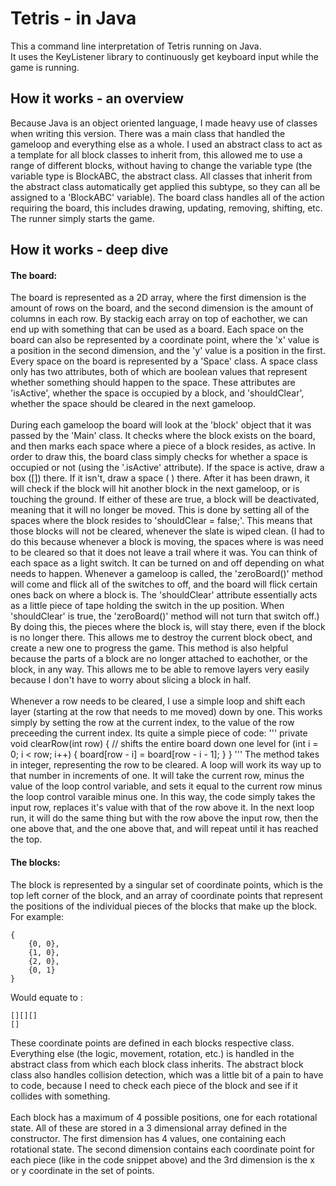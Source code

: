 # Tetris - in Java
This a command line interpretation of Tetris running on Java.
<br />
It uses the KeyListener library to continuously get keyboard input while the game is running.

## How it works - an overview
Because Java is an object oriented language, I made heavy use of classes when writing this version. There was a main class that handled the gameloop and everything else as a whole. I used an abstract class to act as a template for all block classes to inherit from, this allowed me to use a range of different blocks, without having to change the variable type (the variable type is BlockABC, the abstract class. All classes that inherit from the abstract class automatically get applied this subtype, so they can all be assigned to a 'BlockABC' variable). The board class handles all of the action requiring the board, this includes drawing, updating, removing, shifting, etc. The runner simply starts the game.

## How it works - deep dive
#### The board:
The board is represented as a 2D array, where the first dimension is the amount of rows on the board, and the second dimension is the amount of columns in each row. By stackig each array on top of eachother, we can end up with something that can be used as a board. Each space on the board can also be represented by a coordinate point, where the 'x' value is a position in the second dimension, and the 'y' value is a position in the first. Every space on the board is represented by a 'Space' class. A space class only has two attributes, both of which are boolean values that represent whether something should happen to the space. These attributes are 'isActive', whether the space is occupied by a block, and 'shouldClear', whether the space should be cleared in the next gameloop.
<br /> <br />
During each gameloop the board will look at the 'block' object that it was passed by the 'Main' class. It checks where the block exists on the board, and then marks each space where a piece of a block resides, as active. In order to draw this, the board class simply checks for whether a space is occupied or not (using the '.isActive' attribute). If the space is active, draw a box ([]) there. If it isn't, draw a space (  ) there. After it has been drawn, it will check if the block will hit another block in the next gameloop, or is touching the ground. If either of these are true, a block will be deactivated, meaning that it will no longer be moved. This is done by setting all of the spaces where the block resides to 'shouldClear = false;'. This means that those blocks will not be cleared, whenever the slate is wiped clean. (I had to do this because whenever a block is moving, the spaces where is was need to be cleared so that it does not leave a trail where it was. You can think of each space as a light switch. It can be turned on and off depending on what needs to happen. Whenever a gameloop is called, the 'zeroBoard()' method will come and flick all of the switches to off, and the board will flick certain ones back on where a block is. The 'shouldClear' attribute essentially acts as a little piece of tape holding the switch in the up position. When 'shouldClear' is true, the 'zeroBoard()' method will not turn that switch off.) By doing this, the pieces where the block is, will stay there, even if the block is no longer there. This allows me to destroy the current block obect, and create a new one to progress the game. This method is also helpful because the parts of a block are no longer attached to eachother, or the block, in any way. This allows me to be able to remove layers very easily because I don't have to worry about slicing a block in half.
<br /> <br />
Whenever a row needs to be cleared, I use a simple loop and shift each layer (starting at the row that needs to me moved) down by one. This works simply by setting the row at the current index, to the value of the row preceeding the current index. Its quite a simple piece of code:
'''
private void clearRow(int row) {
    // shifts the entire board down one level
    for (int i = 0; i < row; i++) {
        board[row - i] = board[row - i - 1];
    }
}
'''
The method takes in integer, representing the row to be cleared. A loop will work its way up to that number in increments of one. It will take the current row, minus the value of the loop control variable, and sets it equal to the current row minus the loop control varaible minus one. In this way, the code simply takes the input row, replaces it's value with that of the row above it. In the next loop run, it will do the same thing but with the row above the input row, then the one above that, and the one above that, and will repeat until it has reached the top.

#### The blocks:
The block is represented by a singular set of coordinate points, which is the top left corner of the block, and an array of coordinate points that represent the positions of the individual pieces of the blocks that make up the block. For example:
```
{
    {0, 0},
    {1, 0},
    {2, 0},
    {0, 1}
}
```
Would equate to :
```
[][][]
[]
```
These coordinate points are defined in each blocks respective class. Everything else (the logic, movement, rotation, etc.) is handled in the abstract class from which each block class inherits. The abstract block class also handles collision detection, which was a little bit of a pain to have to code, because I need to check each piece of the block and see if it collides with something.
<br /> <br />
Each block has a maximum of 4 possible positions, one for each rotational state. All of these are stored in a 3 dimensional array defined in the constructor. The first dimension has 4 values, one containing each rotational state. The second dimension contains each coordinate point for each piece (like in the code snippet above) and the 3rd dimension is the x or y coordinate in the set of points. 
